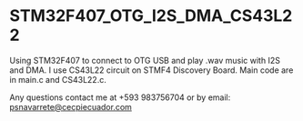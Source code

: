 # STM32F407_OTG_I2S_DMA_CS43L22
 Using STM32F407 to connect to OTG USB and play .wav music with I2S and DMA. I use CS43L22 circuit on STMF4 Discovery Board. Main code are in main.c and CS43L22.c.

 Any questions contact me at +593 983756704 or by email: psnavarrete@cecpiecuador.com
